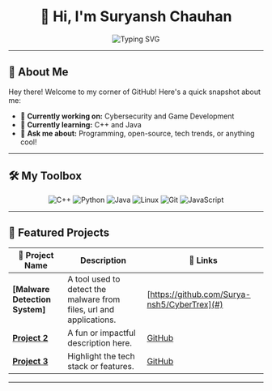 <h1 align="center">👋 Hi, I'm Suryansh Chauhan</h1>

<p align="center">
  <img src="https://readme-typing-svg.demolab.com?font=Fira+Code&size=24&pause=1000&color=00ADB5&center=true&vCenter=true&width=600&lines=Software+Engineer+%7C+Tech+Enthusiast;Open-Source+Contributor+%7C+Problem+Solver;Building+Ideas+into+Reality+%F0%9F%9A%80;Always+Learning+Something+New+%F0%9F%93%9A" alt="Typing SVG" />
</p>

---

## 🚀 About Me

Hey there! Welcome to my corner of GitHub! Here's a quick snapshot about me:

- 🔭 **Currently working on:** Cybersecurity and Game Development  
- 🌱 **Currently learning:** C++ and Java  
- 💬 **Ask me about:** Programming, open-source, tech trends, or anything cool!  

---

## 🛠️ My Toolbox

<div align="center">
  <img src="https://img.shields.io/badge/C++-00599C?style=for-the-badge&logo=c%2B%2B&logoColor=white" alt="C++" />
  <img src="https://img.shields.io/badge/Python-3776AB?style=for-the-badge&logo=python&logoColor=white" alt="Python" />
  <img src="https://img.shields.io/badge/Java-007396?style=for-the-badge&logo=java&logoColor=white" alt="Java" />
  <img src="https://img.shields.io/badge/Linux-FCC624?style=for-the-badge&logo=linux&logoColor=black" alt="Linux" />
  <img src="https://img.shields.io/badge/Git-F05032?style=for-the-badge&logo=git&logoColor=white" alt="Git" />
  <img src="https://img.shields.io/badge/JavaScript-F7DF1E?style=for-the-badge&logo=javascript&logoColor=black" alt="JavaScript" />
</div>

---

## 🌟 Featured Projects  

| 🚀 **Project Name** | Description                                  | 🔗 Links  |
|---------------------|----------------------------------------------|-----------|
| **[Malware Detection System]**  | A tool used to detect the malware from files, url and applications. | [https://github.com/Surya-nsh5/CyberTrex](#) |
| **[Project 2](#)**  | A fun or impactful description here.        | [GitHub](#) |
| **[Project 3](#)**  | Highlight the tech stack or features.       | [GitHub](#) |

---

